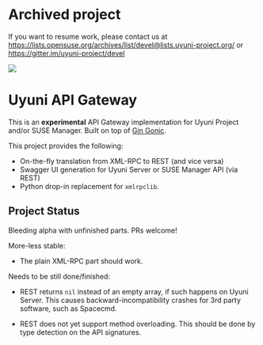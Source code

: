 # Archived project

If you want to resume work, please contact us at https://lists.opensuse.org/archives/list/devel@lists.uyuni-project.org/ or https://gitter.im/uyuni-project/devel

<p><img src="https://img.shields.io/badge/EXPERIMENTAL-WIP-red" /></p>

# Uyuni API Gateway

This is an **experimental** API Gateway implementation for Uyuni Project and/or SUSE Manager. Built on top of [Gin Gonic](https://github.com/gin-gonic).

This project provides the following:

- On-the-fly translation from XML-RPC to REST (and vice versa)
- Swagger UI generation for Uyuni Server or SUSE Manager API (via REST)
- Python drop-in replacement for `xmlrpclib`.

## Project Status

Bleeding alpha with unfinished parts. PRs welcome!

More-less stable:

- The plain XML-RPC part should work.

Needs to be still done/finished:

- REST returns `nil` instead of an empty array, if such happens on Uyuni Server. This causes backward-incompatibility crashes for 3rd party software, such as Spacecmd.

- REST does not yet support method overloading. This should be done by type detection on the API signatures.
